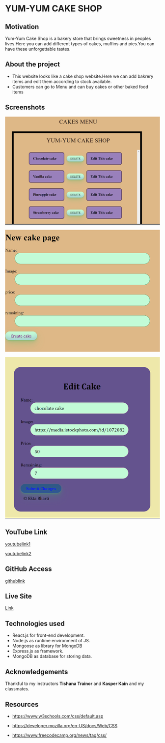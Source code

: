  # YUM-YUM CAKE SHOP

 ## Motivation
 
 Yum-Yum Cake Shop is a bakery store that brings sweetness in peoples lives.Here you can add different types of cakes, muffins and pies.You can have these unforgettable tastes.

 ## About the project
* This website looks like a cake shop website.Here we can add bakrery items and edit them according to stock available.
* Customers can go to Menu and can buy cakes or other baked food items
## Screenshots

![Alt text](cakeindex.png)

![Alt text](newpageCake.png)

![Alt text](editpage.png)

## YouTube Link

[youtubelink1](https://youtu.be/HYLGYsjcI_k)


[youtubelink2](https://youtu.be/8S97aLb4KcQ)

## GitHub Access
[githublink](https://github.com/ektapass/cakeshop.git)


## Live Site
[Link](https://ektas-cake-shop.onrender.com)

## Technologies used

* React.js for front-end development.
* Node.js as runtime environment of JS.
* Mongoose as library for MongoDB
* Express.js as framework.
* MongoDB as database for storing data.


## Acknowledgements

Thankful to my instructors 
 **Tishana Trainor** and
 **Kasper Kain**  and my classmates.

## Resources

* https://www.w3schools.com/css/default.asp

* https://developer.mozilla.org/en-US/docs/Web/CSS

* https://www.freecodecamp.org/news/tag/css/
